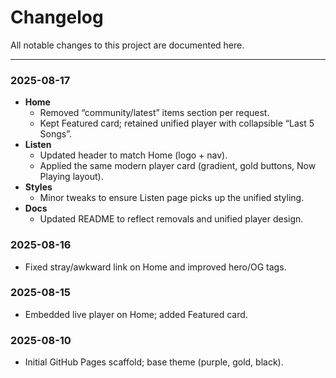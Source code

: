 # Changelog

All notable changes to this project are documented here.

---

### 2025-08-17
- **Home**
  - Removed “community/latest” items section per request.
  - Kept Featured card; retained unified player with collapsible “Last 5 Songs”.
- **Listen**
  - Updated header to match Home (logo + nav).
  - Applied the same modern player card (gradient, gold buttons, Now Playing layout).
- **Styles**
  - Minor tweaks to ensure Listen page picks up the unified styling.
- **Docs**
  - Updated README to reflect removals and unified player design.

### 2025-08-16
- Fixed stray/awkward link on Home and improved hero/OG tags.

### 2025-08-15
- Embedded live player on Home; added Featured card.

### 2025-08-10
- Initial GitHub Pages scaffold; base theme (purple, gold, black).
